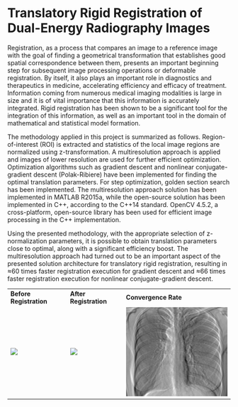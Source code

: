 # Translatory Rigid Registration of Dual-Energy Radiography Images

Registration, as a process that compares an image to a reference image with the goal of finding a geometrical transformation that establishes good spatial correspondence between them, presents an important beginning step for subsequent image processing operations or deformable registration. By itself, it also plays an important role in diagnostics and therapeutics in medicine, accelerating efficiency and efficacy of treatment. Information coming from numerous medical imaging modalities is large in size and it is of vital importance that this information is accurately integrated. Rigid registration has been shown to be a significant tool for the integration of this information, as well as an important tool in the domain of mathematical and statistical model formation.

The methodology applied in this project is summarized as follows. Region-of-interest (ROI) is extracted and statistics of the local image regions are normalized using z-transformation. A multiresolution approach is applied and images of lower resolution are used for further efficient optimization. Optimization algorithms such as gradient descent and nonlinear conjugate-gradient descent (Polak-Ribiere) have been implemented for finding the optimal translation parameters. For step optimization, golden section search has been implemented. The multiresolution approach solution has been implemented in MATLAB R2015a, while the open-source solution has been implemented in C++, according to the C++14 standard. OpenCV 4.5.2, a cross-platform, open-source library has been used for efficient image processing in the C++ implementation.

Using the presented methodology, with the appropriate selection of z-normalization parameters, it is possible to obtain translation parameters close to optimal, along with a significant efficiency boost. The multiresolution approach had turned out to be an important aspect of the presented solution architecture for translatory rigid registration, resulting in ≈60 times faster registration execution for gradient descent and ≈66 times faster registration execution for nonlinear conjugate-gradient descent.

<table>
  <tr>
    <td><b>Before Registration</b></td>
    <td><b>After Registration</b></td>
    <td><b>Convergence Rate</b></td>
  </tr>
  <tr>
    <td><img src="img/diff_before.png" width=270></td>
    <td><img src="img/diff_after.png" width=270></td>
    <td><img src="img/pr_conv_rate.gif" width=270></td>
  </tr>
</table>
